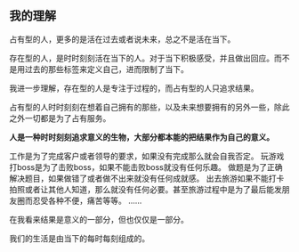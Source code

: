 ## 我的理解
占有型的人，更多的是活在过去或者说未来，总之不是活在当下。

存在型的人，是时时刻刻活在当下的人。对于当下积极感受，并且做出回应。而不是用过去的那些标签来定义自己，进而限制了当下。

我进一步理解，存在型的人是专注于过程的，而占有型的人只追求结果。

占有型的人时时刻刻在想着自己拥有的那些，以及未来想要拥有的另外一些，除此之外一切都是为了占有服务。

**人是一种时时刻刻追求意义的生物，大部分都本能的把结果作为自己的意义。**

工作是为了完成客户或者领导的要求，如果没有完成那么就会自我否定。
玩游戏打boss是为了击败boss，如果不能击败boss就没有任何乐趣。
做题是为了正确解决题目，如果做错了或者做不出来就没有任何成就感。
出去旅游如果不能打卡拍照或者让其他人知道，那么就没有任何必要。甚至旅游过程中是为了最后能发朋友圈而忍受各种不便，痛苦等等。
......

在我看来结果是意义的一部分，但也仅仅是一部分。

我们的生活是由当下的每时每刻组成的。

